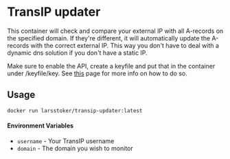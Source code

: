 # TransIP updater
This container will check and compare your external IP with all A-records on the specified domain. If they're different, it will automatically update the A-records with the correct external IP.  This way you don't have to deal with a dynamic dns solution if you don't have a static IP.  

Make sure to enable the API, create a keyfile and put that in the container under /keyfile/key. See [this](https://www.transip.nl/knowledgebase/artikel/77-de-transip-rest-api-gebruiken/) page for more info on how to do so.

## Usage
```shell
docker run larsstoker/transip-updater:latest
```

#### Environment Variables

* `username` - Your TransIP username
* `domain` - The domain you wish to monitor
